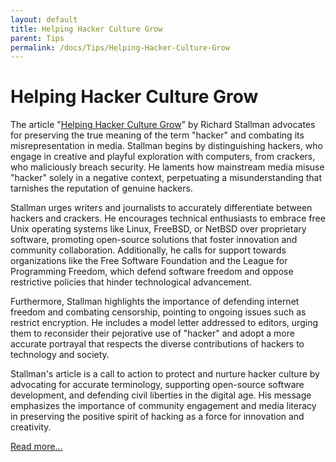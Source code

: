 ```yaml
---
layout: default
title: Helping Hacker Culture Grow
parent: Tips
permalink: /docs/Tips/Helping-Hacker-Culture-Grow
---
```


# Helping Hacker Culture Grow

The article "[Helping Hacker Culture Grow](http://www.catb.org/~esr/jargon/html/appendixc.html)" by Richard Stallman advocates for preserving the true meaning of the term "hacker" and combating its misrepresentation in media. Stallman begins by distinguishing hackers, who engage in creative and playful exploration with computers, from crackers, who maliciously breach security. He laments how mainstream media misuse "hacker" solely in a negative context, perpetuating a misunderstanding that tarnishes the reputation of genuine hackers.

Stallman urges writers and journalists to accurately differentiate between hackers and crackers. He encourages technical enthusiasts to embrace free Unix operating systems like Linux, FreeBSD, or NetBSD over proprietary software, promoting open-source solutions that foster innovation and community collaboration. Additionally, he calls for support towards organizations like the Free Software Foundation and the League for Programming Freedom, which defend software freedom and oppose restrictive policies that hinder technological advancement.

Furthermore, Stallman highlights the importance of defending internet freedom and combating censorship, pointing to ongoing issues such as restrict encryption. He includes a model letter addressed to editors, urging them to reconsider their pejorative use of "hacker" and adopt a more accurate portrayal that respects the diverse contributions of hackers to technology and society.

Stallman's article is a call to action to protect and nurture hacker culture by advocating for accurate terminology, supporting open-source software development, and defending civil liberties in the digital age. His message emphasizes the importance of community engagement and media literacy in preserving the positive spirit of hacking as a force for innovation and creativity.

[Read more...](http://www.catb.org/~esr/jargon/html/appendixc.html)